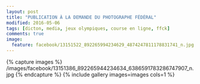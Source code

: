 ```yaml
---
layout: post
title: "PUBLICATION À LA DEMANDE DU PHOTOGRAPHE FÉDÉRAL"
modified: 2016-05-06
tags: [dicton, media, jeux olympiques, course en ligne, ffck]
comments: true
image:
  feature: facebook/13151522_892265994234629_4874247811178831741_n.jpg
---
```


{% capture images %}
/images/facebook/13151386_892265944234634_6386591783286747907_n.jpg
{% endcapture %}
{% include gallery images=images cols=1 %}
